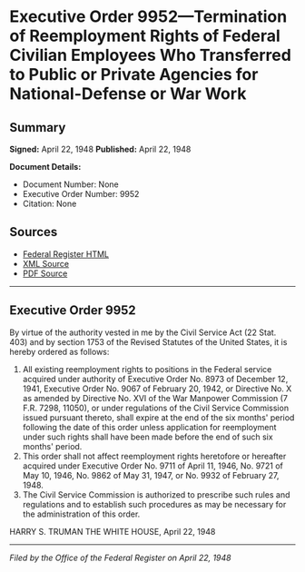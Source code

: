 # Executive Order 9952—Termination of Reemployment Rights of Federal Civilian Employees Who Transferred to Public or Private Agencies for National-Defense or War Work

## Summary

**Signed:** April 22, 1948
**Published:** April 22, 1948

**Document Details:**
- Document Number: None
- Executive Order Number: 9952
- Citation: None

## Sources
- [Federal Register HTML](https://www.presidency.ucsb.edu/documents/executive-order-9952-termination-reemployment-rights-federal-civilian-employees-who)
- [XML Source](None)
- [PDF Source](None)

---

## Executive Order 9952

By virtue of the authority vested in me by the Civil Service Act (22 Stat. 403) and by section 1753 of the Revised Statutes of the United States, it is hereby ordered as follows:
1. All existing reemployment rights to positions in the Federal service acquired under authority of Executive Order No. 8973 of December 12, 1941, Executive Order No. 9067 of February 20, 1942, or Directive No. X as amended by Directive No. XVI of the War Manpower Commission (7 F.R. 7298, 11050), or under regulations of the Civil Service Commission issued pursuant thereto, shall expire at the end of the six months' period following the date of this order unless application for reemployment under such rights shall have been made before the end of such six months' period.
2. This order shall not affect reemployment rights heretofore or hereafter acquired under Executive Order No. 9711 of April 11, 1946, No. 9721 of May 10, 1946, No. 9862 of May 31, 1947, or No. 9932 of February 27, 1948.
3. The Civil Service Commission is authorized to prescribe such rules and regulations and to establish such procedures as may be necessary for the administration of this order.

HARRY S. TRUMAN
THE WHITE HOUSE,
April 22, 1948

---

*Filed by the Office of the Federal Register on April 22, 1948*
